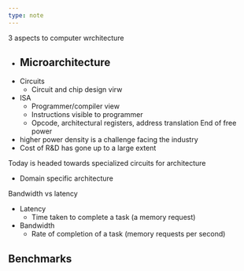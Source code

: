 ```yaml
---
type: note
---
```

3 aspects to computer wrchitecture
- Microarchitecture
	- 
- Circuits
	- Circuit and chip design virw
- ISA
	- Programmer/compiler view
	- Instructions visible to programmer
	- Opcode, architectural registers, address translation
End of free power
- higher power density is a challenge facing the industry
- Cost of R&D has gone up to a large extent

Today is headed towards specialized circuits for architecture
- Domain specific architecture

Bandwidth vs latency
- Latency
	- Time taken to complete a task (a memory request)
- Bandwidth
	- Rate of completion of a task (memory requests per second)

Benchmarks
- 